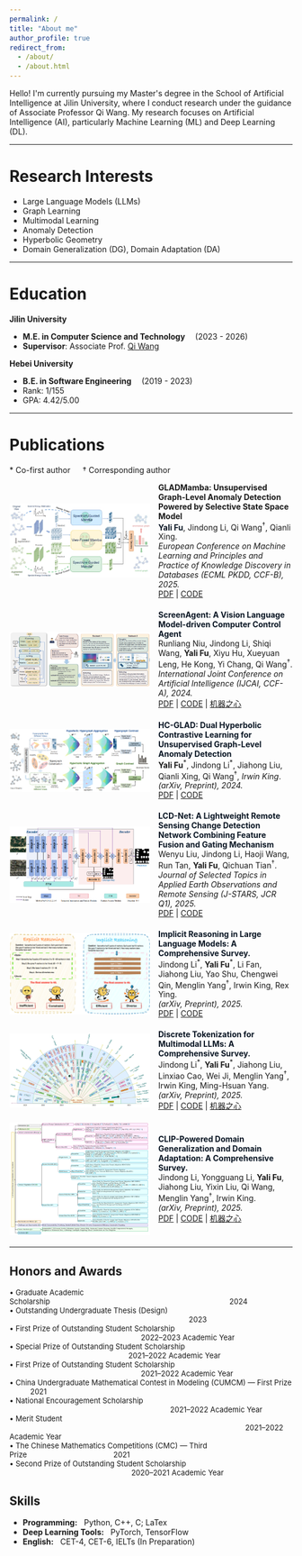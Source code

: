 ```yaml
---
permalink: /
title: "About me"
author_profile: true
redirect_from: 
  - /about/
  - /about.html
---
```


Hello! I'm currently pursuing my Master's degree in the School of Artificial Intelligence at Jilin University, where I conduct research under the guidance of Associate Professor Qi Wang. My research focuses on Artificial Intelligence (AI), particularly Machine Learning (ML) and Deep Learning (DL).

---

Research Interests
======
- Large Language Models (LLMs)
- Graph Learning
- Multimodal Learning
- Anomaly Detection
- Hyperbolic Geometry
- Domain Generalization (DG), Domain Adaptation (DA)


---

Education
======
**Jilin University**
- **M.E. in Computer Science and Technology**   &emsp;(2023 - 2026)
- **Supervisor**: Associate Prof. [Qi Wang](http://sai.jlu.edu.cn/info/1094/3453.htm)

**Hebei University**
- **B.E. in Software Engineering**  &emsp;(2019 - 2023)
- Rank: 1/155  
- GPA: 4.42/5.00

  
---



Publications
======

\* Co-first author  &emsp;  † Corresponding author

<div style="display: flex; align-items: center; gap: 15px; margin-bottom: 20px;">
  <img src="/images/GLADMamba.png" alt="GLADMamba" width="250">
  <div>
    <b>GLADMamba: Unsupervised Graph-Level Anomaly Detection Powered by Selective State Space Model</b><br>
    <b style="color: #0A1624;">Yali Fu</b>, Jindong Li, Qi Wang<sup>†</sup>, Qianli Xing.
    <br><i>European Conference on Machine Learning and Principles and Practice of Knowledge Discovery in Databases (ECML PKDD, CCF-B), 2025.</i><br>
    <a href="https://arxiv.org/pdf/2503.17903">PDF</a> | <a href="https://github.com/Yali-Fu/GLADMamba">CODE</a>
  </div>
</div>



<div style="display: flex; align-items: center; gap: 15px;margin-bottom: 20px;">
  <img src="/images/ScreenAgent.png" alt="ScreenAgent" width="250">
  <div>
    <b style="color: #0A1624;">ScreenAgent: A Vision Language Model-driven Computer Control Agent</b><br>
    Runliang Niu, Jindong Li, Shiqi Wang, <b>Yali Fu</b>, Xiyu Hu, Xueyuan Leng, He Kong, Yi Chang, Qi Wang<sup>†</sup>.<br>
    <i>International Joint Conference on Artificial Intelligence (IJCAI, CCF-A), 2024.</i><br>
    <a href="https://arxiv.org/pdf/2402.07945">PDF</a> | <a href="https://github.com/niuzaisheng/ScreenAgent">CODE</a> | <a href="https://mp.weixin.qq.com/s/MNsRNr40vDqXdvoQ1_R-4Q">机器之心</a>
  </div>
</div>



<div style="display: flex; align-items: center; gap: 15px; margin-bottom: 20px;">
  <img src="/images/HC-GLAD.png" alt="HC-GLAD" width="250">
  <div>
    <b style="color: #0A1624;">HC-GLAD: Dual Hyperbolic Contrastive Learning for Unsupervised Graph-Level Anomaly Detection</b><br>
    <b>Yali Fu</b><sup>*</sup>, Jindong Li<sup>*</sup>, Jiahong Liu, Qianli Xing, Qi Wang<sup>†</sup>, <i>Irwin King</i>.<br>
    <i>(arXiv, Preprint), 2024.</i><br>
    <a href="https://arxiv.org/pdf/2407.02057">PDF</a> | <a href="https://github.com/Yali-Fu/HC-GLAD">CODE</a>
  </div>
</div>



<div style="display: flex; align-items: center; gap: 15px; margin-bottom: 20px;">
  <img src="/images/LCD-NET.png" alt="LCD-Net" width="250">
  <div>
    <b style="color: #0A1624;">LCD-Net: A Lightweight Remote Sensing Change Detection Network Combining Feature Fusion and Gating Mechanism</b><br>
    Wenyu Liu, Jindong Li, Haoji Wang, Run Tan, <b>Yali Fu</b>, Qichuan Tian<sup>†</sup>.<br>
    <i>Journal of Selected Topics in Applied Earth Observations and Remote Sensing (J-STARS, JCR Q1), 2025.</i><br>
    <a href="https://arxiv.org/pdf/2410.11580">PDF</a> | <a href="https://github.com/WenyuLiu6/LCD-Net">CODE</a>
  </div>
</div>


<div style="display: flex; align-items: center; gap: 15px; margin-bottom: 20px;">
  <img src="/images/reasoning-survey.png" alt="Discrete Survey" width="250">
  <div>
    <b style="color: #0A1624;">Implicit Reasoning in Large Language Models: A Comprehensive Survey.</b><br>
    Jindong Li<sup>*</sup>, <b>Yali Fu</b><sup>*</sup>, Li Fan, Jiahong Liu, Yao Shu, Chengwei Qin, Menglin Yang<sup>†</sup>, Irwin King, Rex Ying.
    <br><i>(arXiv, Preprint), 2025.</i><br>
    <a href="https://arxiv.org/abs/2509.02350">PDF</a> | <a href="https://github.com/jindongli-Ai/LLM-Implicit-Reasoning-Survey">CODE</a> 
  </div>
</div>


<div style="display: flex; align-items: center; gap: 15px; margin-bottom: 20px;">
  <img src="/images/discrete-survey.png" alt="Discrete Survey" width="250">
  <div>
    <b style="color: #0A1624;">Discrete Tokenization for Multimodal LLMs: A Comprehensive Survey.</b><br>
    Jindong Li<sup>*</sup>, <b>Yali Fu</b><sup>*</sup>, Jiahong Liu, Linxiao Cao, Wei Ji, Menglin Yang<sup>†</sup>, Irwin King, Ming-Hsuan Yang.
    <br><i>(arXiv, Preprint), 2025.</i><br>
    <a href="https://arxiv.org/abs/2507.22920">PDF</a> | <a href="https://github.com/jindongli-Ai/LLM-Discrete-Tokenization-Survey">CODE</a> | <a href="https://mp.weixin.qq.com/s/rDlzbRSEmQqBg-GRP0DTlA">机器之心</a>
  </div>
</div>


<div style="display: flex; align-items: center; gap: 15px; margin-bottom: 20px;">
  <img src="/images/CLIP-Survey-Tree.png" alt="CLIP Survey" width="250">
  <div>
    <b style="color: #0A1624;">CLIP-Powered Domain Generalization and Domain Adaptation: A Comprehensive Survey.</b><br>
    Jindong Li, Yongguang Li, <b>Yali Fu</b>, Jiahong Liu, Yixin Liu, Qi Wang, Menglin Yang<sup>†</sup>, Irwin King.
    <br><i>(arXiv, Preprint), 2025.</i><br>
    <a href="https://arxiv.org/abs/2504.14280">PDF</a> | <a href="https://github.com/jindongli-Ai/Survey_on_CLIP-Powered_Domain_Generalization_and_Adaptation">CODE</a> | <a href="https://www.jiqizhixin.com/articles/2025-05-06-5">机器之心</a>
  </div>
</div>


---

Honors and Awards
------


<div style="font-size: 13px;">
• Graduate Academic Scholarship&emsp;&emsp;&emsp;&emsp;&emsp;&emsp;&emsp;&emsp;&emsp;&emsp;&emsp;&emsp;&emsp;&emsp;&emsp;&emsp;&emsp;&emsp;&emsp;&emsp;&emsp;&emsp;&emsp;&emsp;&nbsp;&nbsp;2024 <br>
• Outstanding Undergraduate Thesis (Design) &emsp;&emsp;&emsp;&emsp;&emsp;&emsp;&emsp;&emsp;&emsp;&emsp;&emsp;&emsp;&emsp;&emsp;&emsp;&emsp;&emsp;&emsp;&emsp;&emsp;&emsp;&emsp;&emsp;&emsp;&nbsp;&nbsp;2023 <br>
• First Prize of Outstanding Student Scholarship &emsp;&emsp;&emsp;&emsp;&emsp;&emsp;&emsp;&emsp;&emsp;&emsp;&emsp;&emsp;&emsp;&emsp;&emsp;&emsp;&emsp;&emsp;2022–2023 Academic Year <br>
• Special Prize of Outstanding Student Scholarship &nbsp;&emsp;&emsp;&emsp;&emsp;&emsp;&emsp;&emsp;&emsp;&emsp;&emsp;&emsp;&emsp;&emsp;&emsp;&emsp;&emsp;2021–2022 Academic Year <br>
• First Prize of Outstanding Student Scholarship &emsp;&emsp;&emsp;&emsp;&emsp;&emsp;&emsp;&emsp;&emsp;&emsp;&emsp;&emsp;&emsp;&emsp;&emsp;&emsp;&emsp;&emsp;2021–2022 Academic Year <br>
• China Undergraduate Mathematical Contest in Modeling (CUMCM) — First Prize &emsp;&emsp;&nbsp;&nbsp;&nbsp;2021 <br>
• National Encouragement Scholarship &emsp;&emsp;&emsp;&emsp;&emsp;&emsp;&emsp;&emsp;&emsp;&emsp;&emsp;&emsp;&emsp;&emsp;&emsp;&emsp;&emsp;&emsp;&emsp;&emsp;&emsp;&emsp;2021–2022 Academic Year <br>
• Merit Student &emsp;&emsp;&emsp;&emsp;&emsp;&emsp;&emsp;&emsp;&emsp;&emsp;&emsp;&emsp;&emsp;&emsp;&emsp;&emsp;&emsp;&emsp;&emsp;&emsp;&emsp;&emsp;&emsp;&emsp;&emsp;&emsp;&emsp;&emsp;&emsp;&emsp;&emsp;&emsp;&nbsp;2021–2022 Academic Year <br>
• The Chinese Mathematics Competitions (CMC) — Third Prize&emsp;&emsp;&emsp;&emsp;&emsp;&emsp;&emsp;&emsp;&emsp;&emsp;&emsp;&nbsp;&nbsp;&nbsp;2021 <br>
• Second Prize of Outstanding Student Scholarship &emsp;&emsp;&emsp;&emsp;&emsp;&emsp;&emsp;&emsp;&emsp;&emsp;&emsp;&emsp;&emsp;&emsp;&emsp;&nbsp;&nbsp;&nbsp;&nbsp;&nbsp;&nbsp;2020–2021 Academic Year 
</div>



Skills
------
- **Programming:** &nbsp; Python, C++, C; LaTex
- **Deep Learning Tools:** &nbsp; PyTorch, TensorFlow
- **English:** &nbsp; CET-4, CET-6, IELTs (In Preparation)
